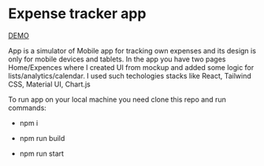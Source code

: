# Expense tracker app
[DEMO](https://dynamic-taffy-b069a7.netlify.app/)

App is a simulator of Mobile app for tracking own expenses and its design is only for mobile devices and tablets.
In the app you have two pages Home/Expences where I created UI from mockup and added some logic for lists/analytics/calendar.
I used such techologies stacks like React, Tailwind CSS, Material UI, Chart.js

To run app on your local machine you need clone this repo and run commands:

- npm i

- npm run build

- npm run start
